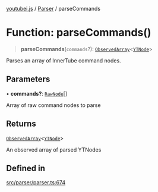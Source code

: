 [youtubei.js](../../../README.md) / [Parser](../README.md) / parseCommands

# Function: parseCommands()

> **parseCommands**(`commands`?): [`ObservedArray`](../../Helpers/type-aliases/ObservedArray.md)\<[`YTNode`](../../Helpers/classes/YTNode.md)\>

Parses an array of InnerTube command nodes.

## Parameters

• **commands?**: [`RawNode`](../../APIResponseTypes/type-aliases/RawNode.md)[]

Array of raw command nodes to parse

## Returns

[`ObservedArray`](../../Helpers/type-aliases/ObservedArray.md)\<[`YTNode`](../../Helpers/classes/YTNode.md)\>

An observed array of parsed YTNodes

## Defined in

[src/parser/parser.ts:674](https://github.com/LuanRT/YouTube.js/blob/cf09f7bab14fcca99e1f3ae428c7337fea58cfa5/src/parser/parser.ts#L674)

